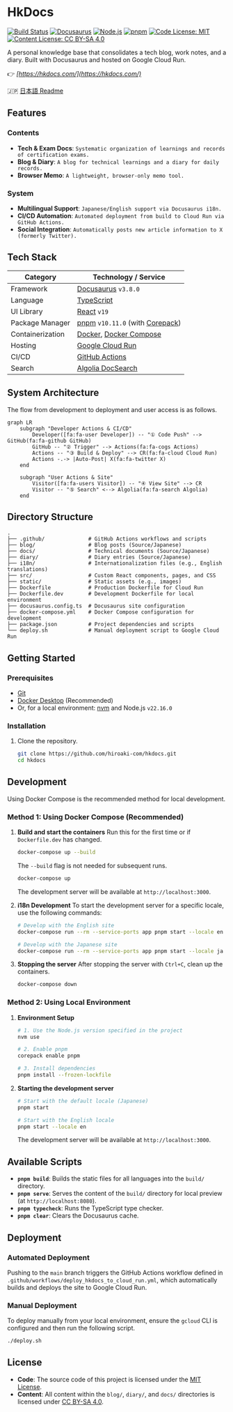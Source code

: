 # HkDocs

[![Build Status](https://github.com/hiroaki-com/hkdocs/actions/workflows/deploy_hkdocs_to_cloud_run.yml/badge.svg)](https://github.com/hiroaki-com/hkdocs/actions/workflows/deploy_hkdocs_to_cloud_run.yml)
[![Docusaurus](https://img.shields.io/badge/Docusaurus-v3.8.0-blue?logo=docusaurus)](https://docusaurus.io/)
[![Node.js](https://img.shields.io/badge/Node.js-v22.16.0-green?logo=nodedotjs)](https://nodejs.org/)
[![pnpm](https://img.shields.io/badge/pnpm-v10.11.0-orange?logo=pnpm)](https://pnpm.io/)
[![Code License: MIT](https://img.shields.io/badge/Code%20License-MIT-yellow.svg)](https://opensource.org/licenses/MIT)
[![Content License: CC BY-SA 4.0](https://img.shields.io/badge/Content-CC%20BY--SA%204.0-lightgrey.svg)](http://creativecommons.org/licenses/by-sa/4.0/)

A personal knowledge base that consolidates a tech blog, work notes, and a diary. Built with Docusaurus and hosted on Google Cloud Run.

👉 *[https://hkdocs.com/](https://hkdocs.com/)*

🇯🇵 [日本語 Readme](./README.md)

## Features

### Contents
- **Tech & Exam Docs**: `Systematic organization of learnings and records of certification exams.`
- **Blog & Diary**: `A blog for technical learnings and a diary for daily records.`
- **Browser Memo**: `A lightweight, browser-only memo tool.`

### System
- **Multilingual Support**: `Japanese/English support via Docusaurus i18n.`
- **CI/CD Automation**: `Automated deployment from build to Cloud Run via GitHub Actions.`
- **Social Integration**: `Automatically posts new article information to X (formerly Twitter).`

## Tech Stack

| Category         | Technology / Service                                                              |
| ---------------- | --------------------------------------------------------------------------------- |
| Framework        | [Docusaurus](https://docusaurus.io/) `v3.8.0`                                     |
| Language         | [TypeScript](https://www.typescriptlang.org/)                                     |
| UI Library       | [React](https://reactjs.org/) `v19`                                               |
| Package Manager  | [pnpm](https://pnpm.io/) `v10.11.0` (with [Corepack](https://nodejs.org/api/corepack.html)) |
| Containerization | [Docker](https://www.docker.com/), [Docker Compose](https://docs.docker.com/compose/) |
| Hosting          | [Google Cloud Run](https://cloud.google.com/run)                                  |
| CI/CD            | [GitHub Actions](https://github.com/features/actions)                             |
| Search           | [Algolia DocSearch](https://docsearch.algolia.com/)                               |

## System Architecture

The flow from development to deployment and user access is as follows.

```mermaid
graph LR
    subgraph "Developer Actions & CI/CD"
        Developer([fa:fa-user Developer]) -- "① Code Push" --> GitHub(fa:fa-github GitHub)
        GitHub -- "② Trigger" --> Actions(fa:fa-cogs Actions)
        Actions -- "③ Build & Deploy" --> CR(fa:fa-cloud Cloud Run)
        Actions -.-> |Auto-Post| X(fa:fa-twitter X)
    end

    subgraph "User Actions & Site"
        Visitor([fa:fa-users Visitor]) -- "④ View Site" --> CR
        Visitor -- "⑤ Search" <--> Algolia(fa:fa-search Algolia)
    end
```


## Directory Structure

```plaintext
.
├── .github/              # GitHub Actions workflows and scripts
├── blog/                 # Blog posts (Source/Japanese)
├── docs/                 # Technical documents (Source/Japanese)
├── diary/                # Diary entries (Source/Japanese)
├── i18n/                 # Internationalization files (e.g., English translations)
├── src/                  # Custom React components, pages, and CSS
├── static/               # Static assets (e.g., images)
├── Dockerfile            # Production Dockerfile for Cloud Run
├── Dockerfile.dev        # Development Dockerfile for local environment
├── docusaurus.config.ts  # Docusaurus site configuration
├── docker-compose.yml    # Docker Compose configuration for development
├── package.json          # Project dependencies and scripts
└── deploy.sh             # Manual deployment script to Google Cloud Run
```

## Getting Started

### Prerequisites

- [Git](https://git-scm.com/)
- [Docker Desktop](https://www.docker.com/products/docker-desktop/) (Recommended)
- Or, for a local environment: [nvm](https://github.com/nvm-sh/nvm) and Node.js `v22.16.0`

### Installation

1.  Clone the repository.
    ```bash
    git clone https://github.com/hiroaki-com/hkdocs.git
    cd hkdocs
    ```

## Development

Using Docker Compose is the recommended method for local development.

### Method 1: Using Docker Compose (Recommended)

1.  **Build and start the containers**
    Run this for the first time or if `Dockerfile.dev` has changed.
    ```bash
    docker-compose up --build
    ```
    The `--build` flag is not needed for subsequent runs.
    ```bash
    docker-compose up
    ```
    The development server will be available at `http://localhost:3000`.

2.  **i18n Development**
    To start the development server for a specific locale, use the following commands:
    ```bash
    # Develop with the English site
    docker-compose run --rm --service-ports app pnpm start --locale en

    # Develop with the Japanese site
    docker-compose run --rm --service-ports app pnpm start --locale ja
    ```

3.  **Stopping the server**
    After stopping the server with `Ctrl+C`, clean up the containers.
    ```bash
    docker-compose down
    ```

### Method 2: Using Local Environment

1.  **Environment Setup**
    ```bash
    # 1. Use the Node.js version specified in the project
    nvm use

    # 2. Enable pnpm
    corepack enable pnpm

    # 3. Install dependencies
    pnpm install --frozen-lockfile
    ```

2.  **Starting the development server**
    ```bash
    # Start with the default locale (Japanese)
    pnpm start

    # Start with the English locale
    pnpm start --locale en
    ```
    The development server will be available at `http://localhost:3000`.

## Available Scripts

-   **`pnpm build`**:
    Builds the static files for all languages into the `build/` directory.
-   **`pnpm serve`**:
    Serves the content of the `build/` directory for local preview (at `http://localhost:8080`).
-   **`pnpm typecheck`**:
    Runs the TypeScript type checker.
-   **`pnpm clear`**:
    Clears the Docusaurus cache.

## Deployment

### Automated Deployment

Pushing to the `main` branch triggers the GitHub Actions workflow defined in `.github/workflows/deploy_hkdocs_to_cloud_run.yml`, which automatically builds and deploys the site to Google Cloud Run.

### Manual Deployment

To deploy manually from your local environment, ensure the `gcloud` CLI is configured and then run the following script.

```bash
./deploy.sh
```

## License

-   **Code**: The source code of this project is licensed under the [MIT License](./LICENSE).
-   **Content**: All content within the `blog/`, `diary/`, and `docs/` directories is licensed under [CC BY-SA 4.0](http://creativecommons.org/licenses/by-sa/4.0/).
